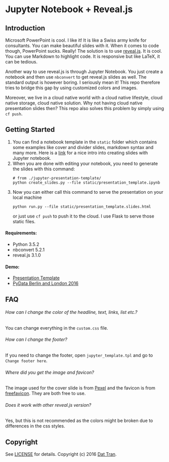 # Jupyter Notebook + Reveal.js

## Introduction

Microsoft PowerPoint is cool. I like it! It is like a Swiss army knife for consultants. You can make beautiful slides with it. When it comes to code though, PowerPoint sucks. Really! The solution is to use [reveal.js](http://lab.hakim.se/reveal-js/#/). It is cool. You can use Markdown to highlight code. It is responsive but like LaTeX, it can be tedious.

Another way to use reveal.js is through Jupyter Notebook. You just create a notebook and then use `nbconvert` to get reveal.js slides as well. The standard output is however boring. I seriously mean it! This repo therefore tries to bridge this gap by using customized colors and images.

Moreover, we live in a cloud native world with a cloud native lifestyle, cloud native storage, cloud native solution. Why not having cloud native presentation slides then? This repo also solves this problem by simply using `cf push`.

## Getting Started

1. You can find a notebook template in the `static` folder which contains some examples like cover and divider slides, markdown syntax and many more. Here is a [link](http://www.slideviper.oquanta.info/tutorial/slideshow_tutorial_slides.html#/3) for a nice intro into creating slides with Jupyter notebook.
2. When you are done with editing your notebook, you need to generate the slides with this command:
    ```
    # from ./jupyter-presentation-template/
    python create_slides.py --file static/presentation_template.ipynb
    ```
3. Now you can either call this command to serve the presentation on your local machine
    ```
    python run.py --file static/presentation_template.slides.html
    ```
    or just use `cf push` to push it to the cloud. I use Flask to serve those static files.

#### Requirements:
- Python 3.5.2
- nbconvert 5.2.1
- reveal.js 3.1.0

#### Demo:
- [Presentation Template](http://myslides-on-cf.cfapps.io/)
- [PyData Berlin and London 2016](http://pydata2016.cfapps.io/)

## FAQ

###### How can I change the color of the headline, text, links, list etc.?
You can change everything in the `custom.css` file.

###### How can I change the footer?
If you need to change the footer, open `jupyter_template.tpl` and go to `Change footer here`.

###### Where did you get the image and favicon?
The image used for the cover slide is from [Pexel](https://www.pexels.com/) and the favicon is from [freefavicon](http://www.freefavicon.com/). They are both free to use.

###### Does it work with other reveal.js version?
Yes, but this is not recommended as the colors might be broken due to differences in the css styles.

## Copyright

See [LICENSE](LICENSE) for details.
Copyright (c) 2016 [Dat Tran](http://www.dat-tran.com/).
